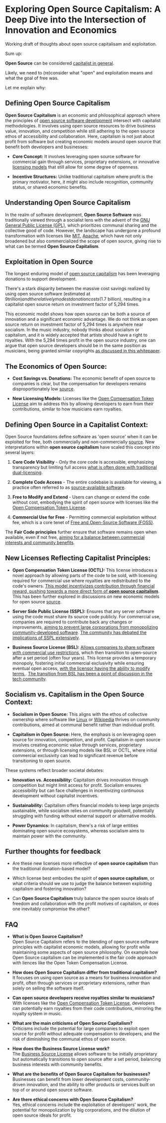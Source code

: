# Exploring Open Source Capitalism: A Deep Dive into the Intersection of Innovation and Economics

Working draft of thoughts about open source capitalisam and exploitation.

Sum up:

**Open Source** can be considered [capitalist in general](https://en.wikipedia.org/wiki/Open-source_software#Economic_aspects).

Likely, we need to (re)consider what "open" and exploitation means and what the goal of free was.  

Let me explain why:

## **Defining Open Source Capitalism**

**Open Source Capitalism** is an economic and philosophical approach where the principles of [open source software development](https://opensource.com/resources/what-open-source) intersect with capitalist methodologies. It involves using open source resources to drive business value, innovation, and competition while still adhering to the open source ethos of accessibility and collaboration. Here, capitalism is not just about profit from software but creating economic models around open source that benefit both developers and businesses:

- **Core Concept:** It involves leveraging open source software for commercial gain through services, proprietary extensions, or innovative [licensing models](https://opensource.org/licenses) that still allow for some degree of openness.

- **Incentive Structures:** Unlike traditional capitalism where profit is the primary motivator, here, it might also include recognition, community status, or shared economic benefits.


## **Understanding Open Source Capitalism**

In the realm of software development, **Open Source Software** was traditionally viewed through a socialist lens with the advent of the [GNU General Public License (GPL)](https://www.gnu.org/licenses/gpl-3.0.en.html), which prioritizes communal sharing and the collective good of code. However, the landscape has undergone a profound transformation with licenses like [MIT](https://opensource.org/licenses/MIT), [Apache](https://www.apache.org/licenses/LICENSE-2.0), which have not only broadened but also commercialized the scope of open source, giving rise to what can be termed **Open Source Capitalism**.

## **Exploitation in Open Source**
The longest enduring model of [open source capitalism](https://github.com/open-compensation-token-license/octl/blob/main/octl-whitepaper.md#introduction) has been leveraging donations to support development. 

There's a stark disparity between the massive cost savings realized by using open source software (estimated at $9 trillion) and the relatively modest donation costs ($1.7 billion), resulting in a capitalist open source return on investment factor of 5,294 times. 

This economic model shows how open source can be both a source of innovation and a significant economic advantage. We do not think an open source return on investment factor of 5,294 times is anywhere near socialism. In the music industry, nobody thinks about socialism or capitalism, and it is widely accepted that artists should have a right to royalties. With the 5,294 times profit in the open source industry, one can argue that open source developers should be in the same position as musicians, being granted similar copyrights [as discussed in this whitepaper](https://github.com/open-compensation-token-license/octl/blob/main/octl-whitepaper.md).

## **The Economics of Open Source:**

- **Cost Savings vs. Donations:** The economic benefit of open source to companies is clear, but the compensation for developers remains disproportionately low [source](https://opensourcefundingsurvey2024.com/).

- **New Licensing Models:** Licenses like the [Open Compensation Token License](http://license-token.com) aim to address this by allowing developers to earn from their contributions, similar to how musicians earn royalties.

## **Defining Open Source in a Capitalist Context:**

Open Source foundations define software as 'open source' when it can be exploited for free, both commercially and non-commercially [source](https://opensource.org/osd). New interpretations within **open source capitalism** have scaled this concept into several layers:

1. **Core Code Visibility** - Only the core code is accessible, emphasizing transparency but limiting full access [what is often done with traditional dual-licensing](https://blog.opentap.io/dual-licensing-open-source-software).

2. **Complete Code Access** - The entire codebase is available for viewing, a practice often referred to as [source-available software](https://en.wikipedia.org/wiki/Source-available_software).

3. **Free to Modify and Extend** - Users can change or extend the code without cost, embodying the spirit of open source with licenses like the [Open Compensation Token License](https://github.com/open-compensation-token-license/octl).

4. **Commercial Use for Free** - Permitting commercial exploitation without fee, which is a core tenet of [Free and Open-Source Software (FOSS)](https://en.wikipedia.org/wiki/Free_and_open-source_software).

The **Fair Code principles** further ensure that software remains open when available, even if not free, [aiming for a balance between commercial interests and community benefits](https://faircode.io/#principles).

## **New Licenses Reflecting Capitalist Principles:**

- **Open Compensation Token License (OCTL):** This license introduces a novel approach by allowing parts of the code to be sold, with licensing required for commercial use where royalties are redistributed to the code's owners. [This model incentivizes contribution through financial reward, pushing towards a more direct form of **open source capitalism**](https://github.com/open-compensation-token-license/license). This has been further explored in discussions on new economic models for open source [source](https://blog.openchain.org/2023/05/02/exploring-new-licensing-models-in-open-source/).

- **Server Side Public License (SSPL):** Ensures that any server software using the code must share its source code publicly. For commercial use, companies are required to contribute back any changes or improvements, [aiming to prevent large corporations from monopolizing community-developed software](https://en.wikipedia.org/wiki/Server_Side_Public_License). [The community has debated the implications of SSPL extensively](https://opensource.com/article/20/7/sspl).

- **Business Source License (BSL):** [Allows companies to share software with commercial use restrictions](https://www.hashicorp.com/bsl), which then transition to open-source after a set period (often four years). This license provides a temporary monopoly, fostering initial commercial exclusivity while ensuring eventual open access, [with the licensor having the ability to modify terms ](https://en.wikipedia.org/wiki/Business_Source_License). [The transition from BSL has been a point of discussion in the tech community](https://blog.hashicorp.com/why-we-re-adopting-the-business-source-license).

## **Socialism vs. Capitalism in the Open Source Context:**

- **Socialism in Open Source:** This aligns with the ethos of collective ownership where software like [Linux](https://www.linuxfoundation.org/) or [Wikipedia](https://www.wikipedia.org/) thrives on community contributions, aimed at communal benefit rather than individual profit. 

- **Capitalism in Open Source:** Here, the emphasis is on leveraging open source for innovation, competition, and profit. Capitalism in open source involves creating economic value through services, proprietary extensions, or through licensing models like BSL or OCTL, where initial commercial exclusivity can lead to significant revenue before transitioning to open source.

These systems reflect broader societal debates:

- **Innovation vs. Accessibility:** Capitalism drives innovation through competition but might limit access for profit. Socialism ensures accessibility but can face challenges in incentivizing continuous development without capitalist incentives.

- **Sustainability:** Capitalism offers financial models to keep large projects sustainable, while socialism relies on community goodwill, potentially struggling with funding without external support or alternative models.

- **Power Dynamics:** In capitalism, there's a risk of large entities dominating open source ecosystems, whereas socialism aims to maintain power with the community.

## **Further thoughts for feedback**

- Are these new licenses more reflective of **open source capitalism** than the traditional donation-based model?

- Which license best embodies the spirit of **open source capitalism**, or what criteria should we use to judge the balance between exploiting capitalism and fostering innovation?

- Can **Open Source Capitalism** truly balance the open source ideals of freedom and collaboration with the profit motives of capitalism, or does one inevitably compromise the other?

## **FAQ**

- **What is Open Source Capitalism?**  
  Open Source Capitalism refers to the blending of open source software principles with capitalist economic models, allowing for profit while maintaining some aspects of open source philosophy. On example how Open Source capitalism can be implemented is the fair code approach with liences like the Open Token Compensation License.

- **How does Open Source Capitalism differ from traditional capitalism?**  
  It focuses on using open source as a means for business innovation and profit, often through services or proprietary extensions, rather than solely on selling the software itself.

- **Can open source developers receive royalties similar to musicians?**  
  With licenses like the [Open Compensation Token License](http://license-token.com), developers can potentially earn royalties from their code contributions, mirroring the royalty system in music.

- **What are the main criticisms of Open Source Capitalism?**  
  Criticisms include the potential for large companies to exploit open source for profit without adequate compensation to developers, and the risk of diminishing the communal ethos of open source.

- **How does the Business Source License work?**  
  The [Business Source License](https://en.wikipedia.org/wiki/Business_Source_License) allows software to be initially proprietary but automatically transitions to open source after a set period, balancing business interests with community benefits.

- **What are the benefits of Open Source Capitalism for businesses?**  
  Businesses can benefit from lower development costs, community-driven innovation, and the ability to offer products or services built on top of or around open source software.

- **Are there ethical concerns with Open Source Capitalism?**  
  Yes, ethical concerns include the exploitation of developers' work, the potential for monopolization by big corporations, and the dilution of open source ideals for profit.

